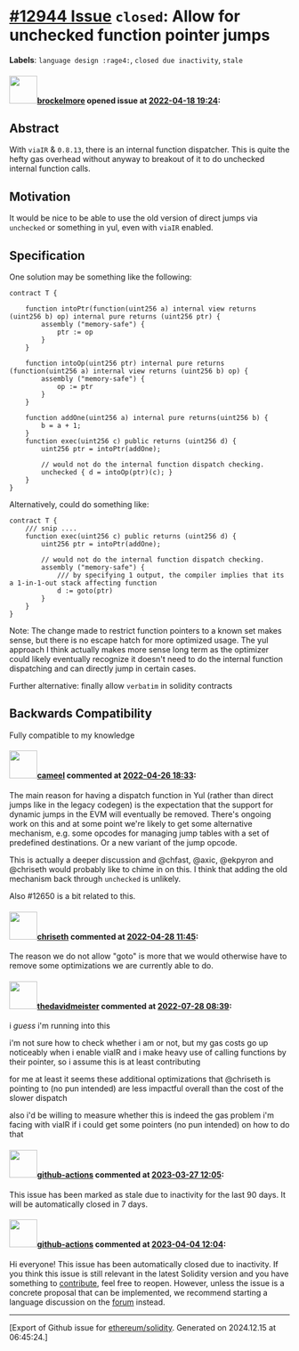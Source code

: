 # [\#12944 Issue](https://github.com/ethereum/solidity/issues/12944) `closed`: Allow for unchecked function pointer jumps
**Labels**: `language design :rage4:`, `closed due inactivity`, `stale`


#### <img src="https://avatars.githubusercontent.com/u/31553173?u=fbe6c6b8d63f693b8367103acdd1299b31961d12&v=4" width="50">[brockelmore](https://github.com/brockelmore) opened issue at [2022-04-18 19:24](https://github.com/ethereum/solidity/issues/12944):

## Abstract
With `viaIR` & `0.8.13`, there is an internal function dispatcher. This is quite the hefty gas overhead without anyway to breakout of it to do unchecked internal function calls. 

## Motivation

It would be nice to be able to use the old version of direct jumps via `unchecked` or something in yul, even with `viaIR` enabled.

## Specification

One solution may be something like the following:

```solidity
contract T {

    function intoPtr(function(uint256 a) internal view returns (uint256 b) op) internal pure returns (uint256 ptr) {
        assembly ("memory-safe") {
            ptr := op
        }
    }

    function intoOp(uint256 ptr) internal pure returns (function(uint256 a) internal view returns (uint256 b) op) {
        assembly ("memory-safe") {
            op := ptr
        }
    }

    function addOne(uint256 a) internal pure returns(uint256 b) {
        b = a + 1;
    }
    function exec(uint256 c) public returns (uint256 d) {
        uint256 ptr = intoPtr(addOne);
 
        // would not do the internal function dispatch checking.
        unchecked { d = intoOp(ptr)(c); }
    }
}
```

Alternatively, could do something like:
```solidity
contract T {
    /// snip ....
    function exec(uint256 c) public returns (uint256 d) {
        uint256 ptr = intoPtr(addOne);
 
        // would not do the internal function dispatch checking.
        assembly ("memory-safe") {
            /// by specifying 1 output, the compiler implies that its a 1-in-1-out stack affecting function
            d := goto(ptr)
        }
    }
}
```

Note: The change made to restrict function pointers to a known set makes sense, but there is no escape hatch for more optimized usage. The yul approach I think actually makes more sense long term as the optimizer could likely eventually recognize it doesn't need to do the internal function dispatching and can directly jump in certain cases.

Further alternative: finally allow `verbatim` in solidity contracts

## Backwards Compatibility
Fully compatible to my knowledge


#### <img src="https://avatars.githubusercontent.com/u/137030?v=4" width="50">[cameel](https://github.com/cameel) commented at [2022-04-26 18:33](https://github.com/ethereum/solidity/issues/12944#issuecomment-1110123500):

The main reason for having a dispatch function in Yul (rather than direct jumps like in the legacy codegen) is the expectation that the support for dynamic jumps in the EVM will eventually be removed. There's ongoing work on this and at some point we're likely to get some alternative mechanism, e.g. some opcodes for managing jump tables with a set of predefined destinations. Or a new variant of the jump opcode.

This is actually a deeper discussion and @chfast, @axic, @ekpyron and @chriseth would probably like to chime in on this. I think that adding the old mechanism back through `unchecked` is unlikely.

Also #12650 is a bit related to this.

#### <img src="https://avatars.githubusercontent.com/u/9073706?v=4" width="50">[chriseth](https://github.com/chriseth) commented at [2022-04-28 11:45](https://github.com/ethereum/solidity/issues/12944#issuecomment-1112105452):

The reason we do not allow "goto" is more that we would otherwise have to remove some optimizations we are currently able to do.

#### <img src="https://avatars.githubusercontent.com/u/629710?u=d2cb677053c1ea3b7d26ee579647077c6f681fc0&v=4" width="50">[thedavidmeister](https://github.com/thedavidmeister) commented at [2022-07-28 08:39](https://github.com/ethereum/solidity/issues/12944#issuecomment-1197841606):

i _guess_ i'm running into this

i'm not sure how to check whether i am or not, but my gas costs go up noticeably when i enable viaIR and i make heavy use of calling functions by their pointer, so i assume this is at least contributing

for me at least it seems these additional optimizations that @chriseth is pointing to (no pun intended) are less impactful overall than the cost of the slower dispatch

also i'd be willing to measure whether this is indeed the gas problem i'm facing with viaIR if i could get some pointers (no pun intended) on how to do that

#### <img src="https://avatars.githubusercontent.com/in/15368?v=4" width="50">[github-actions](https://github.com/apps/github-actions) commented at [2023-03-27 12:05](https://github.com/ethereum/solidity/issues/12944#issuecomment-1485026334):

This issue has been marked as stale due to inactivity for the last 90 days.
It will be automatically closed in 7 days.

#### <img src="https://avatars.githubusercontent.com/in/15368?v=4" width="50">[github-actions](https://github.com/apps/github-actions) commented at [2023-04-04 12:04](https://github.com/ethereum/solidity/issues/12944#issuecomment-1495855569):

Hi everyone! This issue has been automatically closed due to inactivity.
If you think this issue is still relevant in the latest Solidity version and you have something to [contribute](https://docs.soliditylang.org/en/latest/contributing.html), feel free to reopen.
However, unless the issue is a concrete proposal that can be implemented, we recommend starting a language discussion on the [forum](https://forum.soliditylang.org) instead.


-------------------------------------------------------------------------------



[Export of Github issue for [ethereum/solidity](https://github.com/ethereum/solidity). Generated on 2024.12.15 at 06:45:24.]
